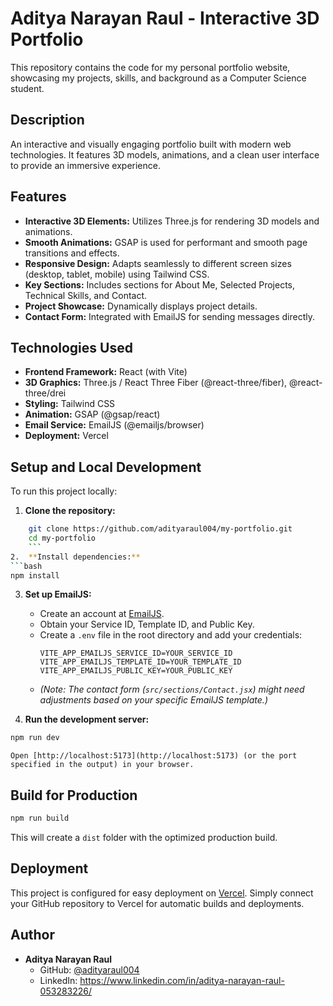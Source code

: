 # Aditya Narayan Raul - Interactive 3D Portfolio

This repository contains the code for my personal portfolio website, showcasing my projects, skills, and background as a Computer Science student. 

## Description

An interactive and visually engaging portfolio built with modern web technologies. It features 3D models, animations, and a clean user interface to provide an immersive experience.

## Features

*   **Interactive 3D Elements:** Utilizes Three.js for rendering 3D models and animations.
*   **Smooth Animations:** GSAP is used for performant and smooth page transitions and effects.
*   **Responsive Design:** Adapts seamlessly to different screen sizes (desktop, tablet, mobile) using Tailwind CSS.
*   **Key Sections:** Includes sections for About Me, Selected Projects, Technical Skills, and Contact.
*   **Project Showcase:** Dynamically displays project details.
*   **Contact Form:** Integrated with EmailJS for sending messages directly.

## Technologies Used

*   **Frontend Framework:** React (with Vite)
*   **3D Graphics:** Three.js / React Three Fiber (@react-three/fiber), @react-three/drei
*   **Styling:** Tailwind CSS
*   **Animation:** GSAP (@gsap/react)
*   **Email Service:** EmailJS (@emailjs/browser)
*   **Deployment:** Vercel

## Setup and Local Development

To run this project locally:

1.  **Clone the repository:**
```bash
    git clone https://github.com/adityaraul004/my-portfolio.git
    cd my-portfolio
    ```
2.  **Install dependencies:**
```bash
npm install
```
3.  **Set up EmailJS:**
    *   Create an account at [EmailJS](https://www.emailjs.com/).
    *   Obtain your Service ID, Template ID, and Public Key.
    *   Create a `.env` file in the root directory and add your credentials:
        ```
        VITE_APP_EMAILJS_SERVICE_ID=YOUR_SERVICE_ID
        VITE_APP_EMAILJS_TEMPLATE_ID=YOUR_TEMPLATE_ID
        VITE_APP_EMAILJS_PUBLIC_KEY=YOUR_PUBLIC_KEY
        ```
    *   _(Note: The contact form (`src/sections/Contact.jsx`) might need adjustments based on your specific EmailJS template.)_

4.  **Run the development server:**
```bash
npm run dev
```
    Open [http://localhost:5173](http://localhost:5173) (or the port specified in the output) in your browser.

## Build for Production

```bash
npm run build
```
This will create a `dist` folder with the optimized production build.

## Deployment

This project is configured for easy deployment on [Vercel](https://vercel.com/). Simply connect your GitHub repository to Vercel for automatic builds and deployments.

## Author

*   **Aditya Narayan Raul**
    *   GitHub: [@adityaraul004](https://github.com/adityaraul004)
    *   LinkedIn: https://www.linkedin.com/in/aditya-narayan-raul-053283226/

